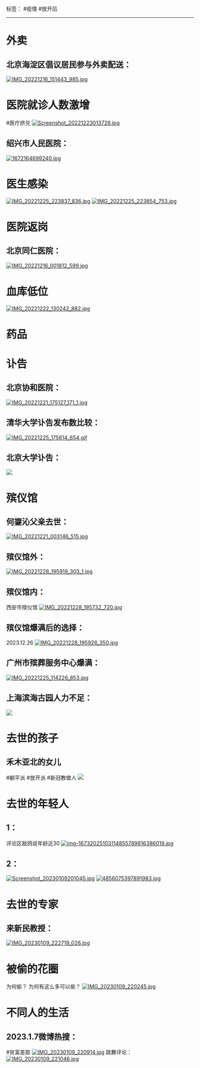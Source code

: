 标签： #疫情 #放开后
***
# 外卖
## 北京海淀区倡议居民参与外卖配送：
[![IMG_20221216_151443_985.jpg](https://raw.githubusercontent.com/bluntvoice/mypic/main/IMG_20221216_151443_985.jpg)](https://raw.githubusercontent.com/bluntvoice/mypic/main/IMG_20221216_151443_985.jpg)
# 医院就诊人数激增
#医疗挤兑
[![Screenshot_20221223013726.jpg](https://raw.githubusercontent.com/bluntvoice/mypic/main/Screenshot_20221223013726.jpg)](https://raw.githubusercontent.com/bluntvoice/mypic/main/Screenshot_20221223013726.jpg)
## 绍兴市人民医院：
[![1672164699240.jpg](https://raw.githubusercontent.com/bluntvoice/mypic/main/1672164699240.jpg)](https://raw.githubusercontent.com/bluntvoice/mypic/main/1672164699240.jpg)
# 医生感染
[![IMG_20221225_223837_836.jpg](https://raw.githubusercontent.com/bluntvoice/mypic/main/IMG_20221225_223837_836.jpg)](https://raw.githubusercontent.com/bluntvoice/mypic/main/IMG_20221225_223837_836.jpg)
[![IMG_20221225_223854_753.jpg](https://raw.githubusercontent.com/bluntvoice/mypic/main/IMG_20221225_223854_753.jpg)](https://raw.githubusercontent.com/bluntvoice/mypic/main/IMG_20221225_223854_753.jpg)
# 医院返岗
## 北京同仁医院：
[![IMG_20221216_001812_599.jpg](https://raw.githubusercontent.com/bluntvoice/mypic/main/IMG_20221216_001812_599.jpg)](https://raw.githubusercontent.com/bluntvoice/mypic/main/IMG_20221216_001812_599.jpg)
# 血库低位
[![IMG_20221222_130242_882.jpg](https://raw.githubusercontent.com/bluntvoice/mypic/main/IMG_20221222_130242_882.jpg)](https://raw.githubusercontent.com/bluntvoice/mypic/main/IMG_20221222_130242_882.jpg)
# 药品
# 讣告
## 北京协和医院：
[![IMG_20221221_175127_171_1.jpg](https://raw.githubusercontent.com/bluntvoice/mypic/main/IMG_20221221_175127_171_1.jpg)](https://raw.githubusercontent.com/bluntvoice/mypic/main/IMG_20221221_175127_171_1.jpg)
## 清华大学讣告发布数比较：
[![IMG_20221225_175614_654.gif](https://raw.githubusercontent.com/bluntvoice/mypic/main/IMG_20221225_175614_654.gif)](https://raw.githubusercontent.com/bluntvoice/mypic/main/IMG_20221225_175614_654.gif)
## 北京大学讣告：
![](https://raw.githubusercontent.com/bluntvoice/mypic/main/IMG_20221226_203637_304.jpg)
# 殡仪馆
## 何鋆沁父亲去世：
[![IMG_20221221_003146_515.jpg](https://raw.githubusercontent.com/bluntvoice/mypic/main/IMG_20221221_003146_515.jpg)](https://raw.githubusercontent.com/bluntvoice/mypic/main/IMG_20221221_003146_515.jpg)
## 殡仪馆外：
[![IMG_20221228_195919_303_1.jpg](https://raw.githubusercontent.com/bluntvoice/mypic/main/IMG_20221228_195919_303_1.jpg)](https://raw.githubusercontent.com/bluntvoice/mypic/main/IMG_20221228_195919_303_1.jpg)
## 殡仪馆内：
西安市殡仪馆
[![IMG_20221228_195732_720.jpg](https://raw.githubusercontent.com/bluntvoice/mypic/main/IMG_20221228_195732_720.jpg)](https://raw.githubusercontent.com/bluntvoice/mypic/main/IMG_20221228_195732_720.jpg)
## 殡仪馆爆满后的选择：
2023.12.26
[![IMG_20221228_195926_350.jpg](https://raw.githubusercontent.com/bluntvoice/mypic/main/IMG_20221228_195926_350.jpg)](https://raw.githubusercontent.com/bluntvoice/mypic/main/IMG_20221228_195926_350.jpg)
## 广州市殡葬服务中心爆满：
[![IMG_20221225_114226_853.jpg](https://raw.githubusercontent.com/bluntvoice/mypic/main/IMG_20221225_114226_853.jpg)](https://raw.githubusercontent.com/bluntvoice/mypic/main/IMG_20221225_114226_853.jpg)
## 上海滨海古园人力不足：
![](https://raw.githubusercontent.com/bluntvoice/mypic/main/IMG_20221226_234050_439.jpg)
# 去世的孩子
## 禾木亚北的女儿
#躺平派 #放开派 #新冠教做人
![](https://raw.githubusercontent.com/bluntvoice/mypic/main/1672076632201.jpg)
# 去世的年轻人
## 1：
评论区敌鸽说年龄近30
[![img-16732025103114855789816386019.jpg](https://raw.githubusercontent.com/bluntvoice/mypic/main/img-16732025103114855789816386019.jpg)](https://raw.githubusercontent.com/bluntvoice/mypic/main/img-16732025103114855789816386019.jpg)
## 2：
[![Screenshot_20230109201045.jpg](https://raw.githubusercontent.com/bluntvoice/mypic/main/Screenshot_20230109201045.jpg)](https://raw.githubusercontent.com/bluntvoice/mypic/main/Screenshot_20230109201045.jpg)
[![4856075397891983.jpg](https://raw.githubusercontent.com/bluntvoice/mypic/main/4856075397891983.jpg)](https://raw.githubusercontent.com/bluntvoice/mypic/main/4856075397891983.jpg)

# 去世的专家
## 来新民教授：
[![IMG_20230109_222719_026.jpg](https://raw.githubusercontent.com/bluntvoice/mypic/main/IMG_20230109_222719_026.jpg)](https://raw.githubusercontent.com/bluntvoice/mypic/main/IMG_20230109_222719_026.jpg)
# 被偷的花圈
为何偷？
为何有这么多可以偷？
[![IMG_20230109_220245.jpg](https://raw.githubusercontent.com/bluntvoice/mypic/main/IMG_20230109_220245.jpg)](https://raw.githubusercontent.com/bluntvoice/mypic/main/IMG_20230109_220245.jpg)

# 不同人的生活
## 2023.1.7微博热搜：
#贫富差距
[![IMG_20230109_220914.jpg](https://raw.githubusercontent.com/bluntvoice/mypic/main/IMG_20230109_220914.jpg)](https://raw.githubusercontent.com/bluntvoice/mypic/main/IMG_20230109_220914.jpg)
跳舞评论：
[![IMG_20230109_221046.jpg](https://raw.githubusercontent.com/bluntvoice/mypic/main/IMG_20230109_221046.jpg)](https://raw.githubusercontent.com/bluntvoice/mypic/main/IMG_20230109_221046.jpg)
